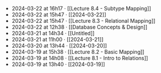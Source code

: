 - 2024-03-22 at 16h17 · [[Lecture 8.4 - Subtype Mapping]]
- 2024-03-22 at 15h47 · [[2024-03-22]]
- 2024-03-22 at 15h47 · [[Lecture 8.3 - Relational Mapping]]
- 2024-03-22 at 12h38 · [[Database Concepts & Design]]
- 2024-03-21 at 14h34 · [[Untitled]]
- 2024-03-21 at 11h00 · [[2024-03-21]]
- 2024-03-20 at 13h44 · [[2024-03-20]]
- 2024-03-19 at 15h38 · [[Lecture 8.2 - Basic Mapping]]
- 2024-03-19 at 14h08 · [[Lecture 8.1 - Intro to Relations]]
- 2024-03-19 at 13h40 · [[2024-03-19]]
